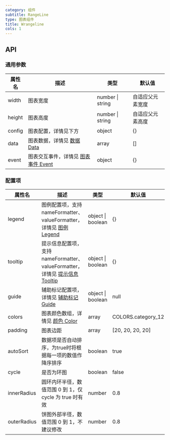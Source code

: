 ```yaml
---
category: 组件
subtitle: RangeLine
type: 图表组件
title: Wrangeline
cols: 1
---
```



## API

### 通用参数

| 属性名    | 描述                                       | 类型               | 默认值      |
| ------ | ---------------------------------------- | ---------------- | -------- |
| width  | 图表宽度                                     | number \| string | 自适应父元素宽度 |
| height | 图表高度                                     | number \| string | 自适应父元素高度 |
| config | 图表配置，详情见下方                               | object           | {}       |
| data   | 图表数据，详情见 [数据 Data](http://aisc.alibaba-inc.com/site/pc#/cate/4/page/140) | array            | []       |
| event  | 图表交互事件，详情见 [图表事件 Event](http://aisc.alibaba-inc.com/site/pc#/cate/4/page/145) | object           | {}       |

### 配置项

| 属性名         | 描述                                       | 类型                | 默认值                |
| ----------- | ---------------------------------------- | ----------------- | ------------------ |
| legend      | 图例配置项，支持 nameFormatter、valueFormatter，详情见 [图例 Legend](http://aisc.alibaba-inc.com/site/pc#/cate/4/page/142) | object \| boolean | {}                 |
| tooltip     | 提示信息配置项，支持 nameFormatter、valueFormatter，详情见 [提示信息 Tooltip](http://aisc.alibaba-inc.com/site/pc#/cate/4/page/143) | object \| boolean | {}                 |
| guide       | 辅助标记配置项，详情见 [辅助标记 Guide](http://aisc.alibaba-inc.com/site/pc#/cate/4/page/144) | object \| boolean | null               |
| colors      | 图表颜色数组，详情见 [颜色 Color](http://aisc.alibaba-inc.com/site/pc#/cate/4/page/149) | array             | COLORS.category_12 |
| padding     | 图表边距                                     | array             | [20, 20, 20, 20]   |
| autoSort    | 数据项是否自动排序，为true时将根据每一项的数值作降序排序           | boolean           | true               |
| cycle       | 是否为环图                                    | boolean           | false              |
| innerRadius | 圆环内环半径，数值范围 0 到 1，仅 cycle 为 true 时有效     | number            | 0.8                |
| outerRadius | 饼图外部半径，数值范围 0 到 1，不建议修改                  | number            | 0.8                |
